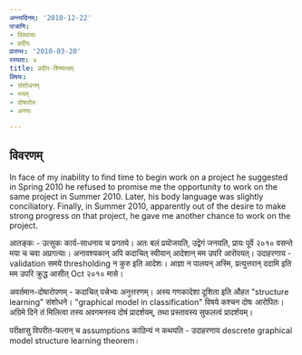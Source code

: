 ```yaml
---
अन्त्यदिनम्: '2010-12-22'
पात्राणि:
- विश्वासः
- प्रदीपः
प्रारम्भः: '2010-03-20'
रस्यता: ४
title: प्रदीप-शिष्यत्वम्
विषयः:
- संशोधनम्
- भयम्
- दोषारोपः
- अनयः

---
```


## विवरणम्
In face of my inability to find time to begin work on a project he suggested in Spring 2010 he refused to promise me the opportunity to work on the same project in Summer 2010. Later, his body language was slightly conciliatory. Finally, in Summer 2010, apparently out of the desire to make strong progress on that project, he gave me another chance to work on the project.

आतङ्कः - उत्सुकः कार्य-साधनाय च प्रगतये। अतः बलं प्रयॊजयति, उद्वॆगं जनयति, प्रायः पूर्वॆ २०१० वसन्ते मया च चवा अप्रगत्याः। अनावश्यकान् अपि कदाचित् स्वीयान् आदेशान् मम उपरि आरॊपयत्। उदाहरणाय - validation समये thresholding न कुरु इति आदेशः। आज्ञा न पालयन् अस्मि, प्रत्युत्तरान् ददामि इति मम उपरि क्रुद्ध आसीत् Oct २०१० मासे। 

अवर्तमान-दोषारोपणम् - कदाचित् पत्त्रेभ्यः अनुत्तरणम्। अस्य गणकादेशा दूशिता इति औहत "structure learning" संशोधने। "graphical model in classification" विषये कश्चन दोषः आरोपितः। अग्रिमे दिनॆ तं मिलित्वा तस्य अवगमनस्य दोषं प्रादर्शयम्, तथा प्रस्तावस्य सुफलत्वं प्रादर्शयम्। 

परीक्षासु विपरीत-फलान् च assumptions काठिन्यं न कथयति - उदाहरणाय descrete graphical model structure learning theorem।


